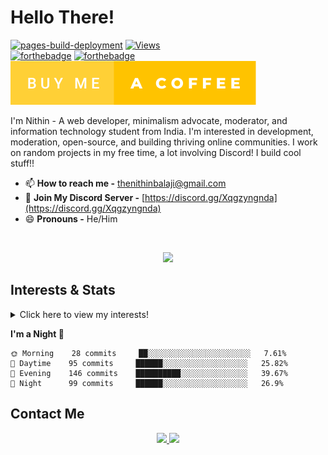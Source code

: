 # Hello There!

[![pages-build-deployment](https://github.com/thenithinbalaji/thenithinbalaji/actions/workflows/pages/pages-build-deployment/badge.svg?branch=main)](https://thenithinbalaji.github.io/thenithinbalaji/)
[![Views](https://komarev.com/ghpvc/?username=thenithinbalaji&color=blue&label=PROFILE+VIEWS)](https://github.com/thenithinbalaji)<br>
[![forthebadge](https://forthebadge.com/images/badges/made-with-markdown.svg)](https://raw.githubusercontent.com/thenithinbalaji/thenithinbalaji/main/README.md)
[![forthebadge](https://forthebadge.com/images/badges/built-with-love.svg)](https://github.com/thenithinbalaji?tab=repositories&q=&type=&language=&sort=stargazers)<br>
[![forthebadge](assets/buy-me-a-coffee.svg)](https://www.buymeacoffee.com/thenithinbalaji)

I'm Nithin - A web developer, minimalism advocate, moderator, and information technology student from India. I'm interested in development, moderation, open-source, and building thriving online communities. I work on random projects in my free time, a lot involving Discord! I build cool stuff!!   

- 📫 **How to reach me -** [thenithinbalaji@gmail.com](mailto:thenithinbalaji@gmail.com)
- 💬 **Join My Discord Server -** [https://discord.gg/Xqgzyngnda](https://discord.gg/Xqgzyngnda)
- 😄 **Pronouns -** He/Him 

<br>

<p align="center">
  <a href="https://github.com/thenithinbalaji?tab=repositories&q=&type=&language=&sort=stargazers" target="_blank">
    <img src="https://skillicons.dev/icons?i=html,css,js,tailwind,react,flask,django,mongodb,vscode,git,cpp,bots" />
  </a>
</p>

## Interests & Stats
<details>
  <summary>Click here to view my interests!</summary>
  <br> 
    <ul>
        <li> 🐍 <a href = "https://www.hackerrank.com/thenithinbalaji" target="_blank">Python & C++</a></li>
        <li> 📇 <a href = "https://github.com/thenithinbalaji?tab=repositories&q=&type=&language=&sort=stargazers" target="_blank">Open Source</a></li>
        <li> 🌐 <a href = "https://github.com/stars/thenithinbalaji/lists/my-web-dev-repos" target="_blank">Web Development</a></li>
        <li> 💬 <a href = "https://discordbotlist.com/users/756511707228143646" target="_blank">Chat Bots</a></li>
        <li> 💻 Competitive Programming </li>
    </ul>
</details>


<!--START_SECTION:waka-->
**I'm a Night 🦉** 

```text
🌞 Morning    28 commits     ██░░░░░░░░░░░░░░░░░░░░░░░   7.61% 
🌆 Daytime    95 commits     ██████░░░░░░░░░░░░░░░░░░░   25.82% 
🌃 Evening    146 commits    ██████████░░░░░░░░░░░░░░░   39.67% 
🌙 Night      99 commits     ██████░░░░░░░░░░░░░░░░░░░   26.9%

```



<!--END_SECTION:waka-->


## Contact Me
<p align = 'center'>
  <a href = 'mailto:thenithinbalaji@gmail.com' target="_blank"> 
    <img src = 'https://user-images.githubusercontent.com/73932121/156936080-302b8401-fced-44ec-a759-aa17e3476991.svg'>
  </a>
  <a href = 'https://www.linkedin.com/in/thenithinbalaji/' target="_blank"> 
    <img src = 'https://user-images.githubusercontent.com/73932121/156936120-7d41b2a8-1d04-4fb4-b2db-de468965799f.svg'>
  </a>
</p>
